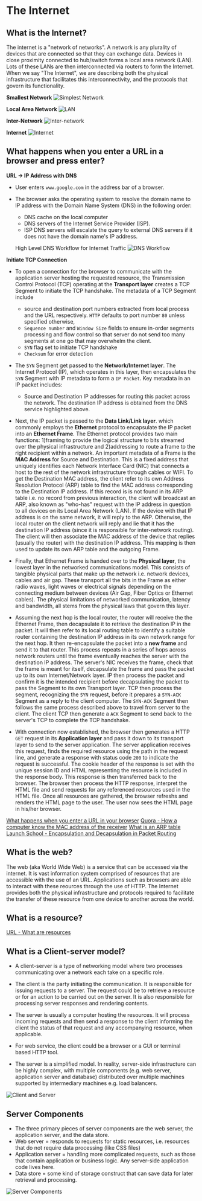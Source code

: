 # The Internet

## What is the Internet?
The internet is a "network of networks". A network is any plurality of
devices that are connected so that they can exchange data. Devices in
close proximity connected to hub/switch forms a local area network (LAN).
Lots of these LANs are then interconnected via routers to form the 
Internet. When we say "The Internet", we are describing both the physical
infrastructure that facilitates this interconnectivity, and the protocols
that govern its functionality.

**Smallest Network**
![Simplest Network](./images/01_simplest_network_model.png)

**Local Area Network**
![LAN](./images/02_lan_model.png)

**Inter-Network**
![Inter-network](./images/03_inter_network_model.png)

**Internet**
![Internet](./images/04_internet_model.png)

## What happens when you enter a URL in a browser and press enter?

**URL -> IP Address with DNS**
- User enters `www.google.com` in the address bar of a browser.
- The browser asks the operating system to resolve the domain name to IP 
address with the Domain Name System (DNS) in the following order:
  - DNS cache on the local computer
  - DNS servers of the Internet Service Provider (ISP). 
  - ISP DNS servers will escalate the query to external DNS servers if it does not
  have the domain name's IP address.

  High Level DNS Workflow for Internet Traffic
  ![DNS Workflow](images/32_dns_diagram.png)

**Initiate TCP Connection**
- To open a connection for the browser to communicate with the application 
server hosting the requested  resource, the Transmission Control Protocol
(TCP) operating at the **Transport layer** creates a TCP Segment to initiate
the TCP handshake. The metadata of a TCP Segment include 
  - source and destination port numbers extracted from local process and the
  URL respectively. `HTTP` defaults to port number `80` unless specified 
  otherwise,
  - `Sequence number` and `Window Size` fields to ensure in-order segments 
  processing and flow control so that server do not send too many segments
  at one go that may overwhelm the client.
  - `SYN` flag set to initiate TCP handshake
  - `Checksum` for error detection  

- The `SYN` Segment get passed to the **Network/Internet layer**. The Internet 
Protocol (IP), which operates in this layer, then encapsulates the `SYN`
Segment with IP metadata to form a `IP Packet`. Key metadata in an IP packet
includes:
  - Source and Destination IP addresses for routing this packet across the
  network. The destination IP address is obtained from the DNS service 
  highlighted above. 

- Next, the IP packet is passed to the **Data Link/Link layer**. which commonly
employs the **Ethernet** protocol to encapsulate the IP packet into an **Ethernet
Frame**. The Ethernet protocol provides two main functions: 1)framing to provide
the logical structure to bits streamed over the physical infrastructure and 
2)addressing to route a frame to the right recipient within a network. An
important metadata of a Frame is the **MAC Address** for Source and Destination. 
This is a fixed address that uniquely identifies each Network Interface Card
(NIC) that connects a host to the rest of the network infrastructure through
cables or WIFI. To get the Destination MAC address, the client refer to its
own Address Resolution Protocol (ARP) table to find the MAC address 
corresponding to the Destination IP address. If this record is is not found in
its ARP table i.e. no record from previous interaction, the client will
broadcast an ARP, also known as "who-has" request with the IP address in
question to all devices on its Local Area Network (LAN). If the device with
that IP address is on the same network, it will reply to the ARP. Otherwise,
the local router on the client network will reply and lie that it has the
destination IP address (since it is responsible for inter-network routing).
The client will then associate the MAC address of the device that replies
(usually the router) with the destination IP address. This mapping is then
used to update its own ARP table and the outgoing Frame. 

- Finally, that Ethernet Frame is handed over to the **Physical layer**,
the lowest layer in the networked communications model. This consists of 
tangible physical parts that make up the network i.e. network devices, cables
and air gap. These transport all the bits in the Frame as either radio waves,
light waves or electrical signals depending on the connecting medium between
devices (Air Gap, Fiber Optics or Ethernet cables). The physical limitations
of networked communication, latency and bandwidth, all stems from the physical
laws that govern this layer.

- Assuming the next hop is the local router, the router will receive the 
the Ethernet Frame, then decapsulate it to retrieve the destination IP in
the packet. It will then refer to its local routing table to identify 
a suitable router containing the destination IP address in its own network
range for the next hop. It then re-encapsulate the packet into a **new frame**
and send it to that router. This process repeats in a series of hops across 
network routers until the frame eventually reaches the server with the
destination IP address. The server's NIC receives the frame, check that the
frame is meant for itself, decapsulate the frame and pass the packet up to its
own Internet/Network layer. IP then process the packet and confirm it is the 
intended recipient before decapsulating the packet to pass the Segment to its
own Transport layer. TCP then process the segment, recognizing the `SYN` request,
before it prepares a `SYN-ACK` Segment as a reply to the client computer. The
`SYN-ACK` Segment then follows the same process described above to travel
from server to the client. The client TCP then generate a `ACK` Segment to send
back to the server's TCP to complete the TCP handshake.

- With connection now established, the browser then generates a HTTP `GET` 
request in its **Application layer** and pass it down to its transport layer to
send to the server application. The server application receives this request, 
finds the required resource using the path in the request line, and generate a
response with status code `200` to indicate the request is successful. The 
cookie header of the response is set with the unique session ID and HTML 
representing the resource is included in the response body. This response is
then transferred back to the browser. The browser then process the HTTP
response, interpret the HTML file and send requests for any referenced resources
used in the HTML file. Once all resources are gathered, the browser refreshs and
renders the HTML page to the user. The user now sees the HTML page in his/her
browser.

[What happens when you enter a URL in your browser](https://medium.com/@maneesha.wijesinghe1/what-happens-when-you-type-an-url-in-the-browser-and-press-enter-bb0aa2449c1a)
[Quora - How a computer know the MAC address of the receiver](https://www.quora.com/How-does-a-computer-know-the-MAC-address-of-its-receiver)
[What is an ARP table](https://www.auvik.com/franklyit/blog/what-is-an-arp-table/)
[Launch School - Encapsulation and Decapsulation in Packet Routing](https://launchschool.com/posts/b8c4153b)


## What is the web?

The web (aka World Wide Web) is a service that can be accessed via the internet.
It is vast information system comprised of resources that are accessible with
the use of an URL. Applications such as browsers are able to interact with
these reources through the use of HTTP. The Internet provides both the physical
infrastructure and protocols required to facilitate the transfer of these resource
from one device to another across the world.


## What is a resource?
[URL - What are resources](12_urls.md#what-are-resources)


## What is a Client-server model?
- A client-server is a type of networking model where two processes
communicating over a network each take on a specific role.
- The client is the party initiating the communication. It is responsible
for issuing requests to a server. The request could be to retrieve a resource
or for an action to be carried out on the server. It is also responsible for
processing server responses and rendering contents.

- The server is usually a computer hosting the resources. It will process 
incoming requests and then send a response to the client informing the client
the status of that request and any accompanying resource, when applicable.
- For web service, the client could be a browser or a GUI or terminal based
HTTP tool.
- The server is a simplified model. In reality, server-side infrastructure
can be highly complex, with multiple components (e.g. web server, application
server and database) distributed over multiple machines supported by 
intermediary machines e.g. load balancers.

![Client and Server](images/33a_client_server.png)

## Server Components
- The three primary pieces of server components are the web server, the
application server, and the data store.
- Web server = responds to requests for static resources, i.e. resources that
do not require data processing (like CSS files)
- Application server = handling more complicated requests, such as those that
contain application or business logic. Any server-side application code lives here.
- Data store = some kind of storage construct that can save data for later
retrieval and processing.

![Server Components](images/33b_server_components.png)
